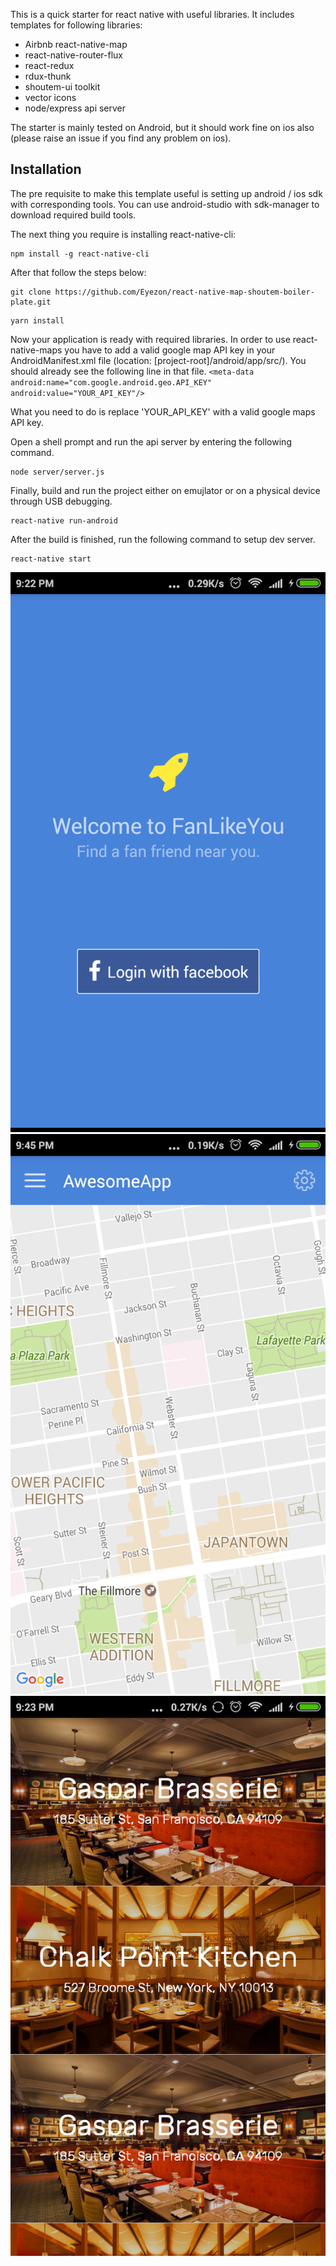 This is a quick starter for react native with useful libraries. It includes templates for following libraries:

- Airbnb react-native-map
- react-native-router-flux
- react-redux
- rdux-thunk
- shoutem-ui toolkit
- vector icons
- node/express api server


The starter is mainly tested on Android, but it should work fine on ios also (please raise an  issue if you find any problem on ios).

## Installation

The pre requisite to make this template useful is setting up android / ios sdk with corresponding tools. You can use android-studio with sdk-manager to download required build tools.

The next thing you require is installing react-native-cli:
```
npm install -g react-native-cli
```

After that follow the steps below:
```
git clone https://github.com/Eyezon/react-native-map-shoutem-boiler-plate.git
```
```
yarn install
```

Now your application is ready with required libraries. 
In order to use react-native-maps you have to add a valid google map API key in your AndroidManifest.xml file (location: [project-root]/android/app/src/). You should already see the following line in that file. 
`
<meta-data
      android:name="com.google.android.geo.API_KEY"
      android:value="YOUR_API_KEY"/>
`

What you need to do is replace 'YOUR_API_KEY' with a valid google maps API key.

Open a shell prompt and run the api server by entering the following command.

```
node server/server.js
```

Finally, build and run the project either on emujlator or on a physical device through USB debugging.

```
react-native run-android
```

After the build is finished, run the following command to setup dev server.

```
react-native start
```

![Image of Yaktocat](git-img/Screenshot_2017-04-28-21-22-01-323_com.fanlikeyou.png)
![Image of Yaktocat](git-img/Screenshot_2017-04-28-21-45-07-450_com.fanlikeyou.png)
![Image of Yaktocat](git-img/Screenshot_2017-04-28-21-23-34-359_com.fanlikeyou.png)




